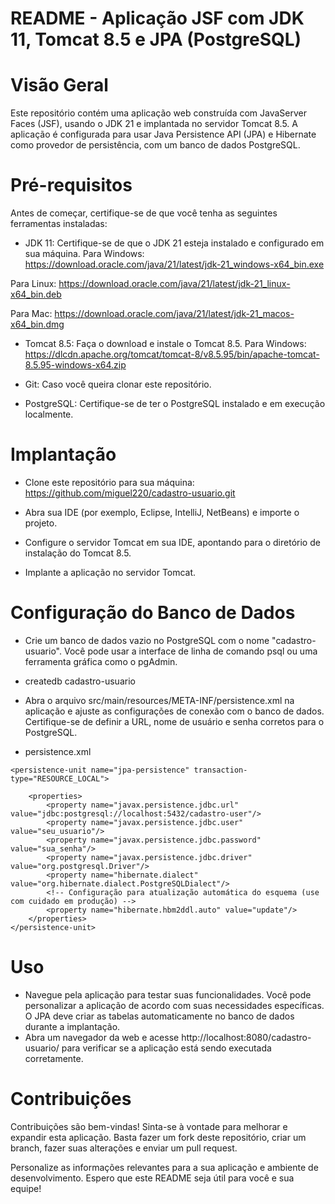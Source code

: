 # README - Aplicação JSF com JDK 11, Tomcat 8.5 e JPA (PostgreSQL)
# Visão Geral
Este repositório contém uma aplicação web construída com JavaServer Faces (JSF), usando o JDK 21 e implantada no servidor Tomcat 8.5. A aplicação é configurada para usar Java Persistence API (JPA) e Hibernate como provedor de persistência, com um banco de dados PostgreSQL.

# Pré-requisitos
Antes de começar, certifique-se de que você tenha as seguintes ferramentas instaladas:

- JDK 11: Certifique-se de que o JDK 21 esteja instalado e configurado em sua máquina.
Para Windows:
https://download.oracle.com/java/21/latest/jdk-21_windows-x64_bin.exe

Para Linux:
https://download.oracle.com/java/21/latest/jdk-21_linux-x64_bin.deb

Para Mac:
https://download.oracle.com/java/21/latest/jdk-21_macos-x64_bin.dmg

- Tomcat 8.5: Faça o download e instale o Tomcat 8.5.
Para Windows:
https://dlcdn.apache.org/tomcat/tomcat-8/v8.5.95/bin/apache-tomcat-8.5.95-windows-x64.zip

- Git: Caso você queira clonar este repositório.

- PostgreSQL: Certifique-se de ter o PostgreSQL instalado e em execução localmente.

# Implantação
- Clone este repositório para sua máquina:
https://github.com/miguel220/cadastro-usuario.git

- Abra sua IDE (por exemplo, Eclipse, IntelliJ, NetBeans) e importe o projeto.

- Configure o servidor Tomcat em sua IDE, apontando para o diretório de instalação do Tomcat 8.5.

- Implante a aplicação no servidor Tomcat.

# Configuração do Banco de Dados
- Crie um banco de dados vazio no PostgreSQL com o nome "cadastro-usuario". Você pode usar a interface de linha de comando psql ou uma ferramenta gráfica como o pgAdmin.

- createdb cadastro-usuario

- Abra o arquivo src/main/resources/META-INF/persistence.xml na aplicação e ajuste as configurações de conexão com o banco de dados. Certifique-se de definir a URL, nome de usuário e senha corretos para o PostgreSQL.

- persistence.xml
<?xml version="1.0" encoding="UTF-8"?>
<persistence xmlns="http://xmlns.jcp.org/xml/ns/persistence"
             xmlns:xsi="http://www.w3.org/2001/XMLSchema-instance"
             xsi:schemaLocation="http://xmlns.jcp.org/xml/ns/persistence http://xmlns.jcp.org/xml/ns/persistence/persistence_2_1.xsd"
             version="2.1">

    <persistence-unit name="jpa-persistence" transaction-type="RESOURCE_LOCAL">

        <properties>
            <property name="javax.persistence.jdbc.url" value="jdbc:postgresql://localhost:5432/cadastro-user"/>
            <property name="javax.persistence.jdbc.user" value="seu_usuario"/>
            <property name="javax.persistence.jdbc.password" value="sua_senha"/>
            <property name="javax.persistence.jdbc.driver" value="org.postgresql.Driver"/>
            <property name="hibernate.dialect" value="org.hibernate.dialect.PostgreSQLDialect"/>
            <!-- Configuração para atualização automática do esquema (use com cuidado em produção) -->
            <property name="hibernate.hbm2ddl.auto" value="update"/>
        </properties>
    </persistence-unit>
</persistence>


# Uso
- Navegue pela aplicação para testar suas funcionalidades. Você pode personalizar a aplicação de acordo com suas necessidades específicas. O JPA deve criar as tabelas automaticamente no banco de dados durante a implantação.
- Abra um navegador da web e acesse http://localhost:8080/cadastro-usuario/ para verificar se a aplicação está sendo executada corretamente.

# Contribuições
Contribuições são bem-vindas! Sinta-se à vontade para melhorar e expandir esta aplicação. Basta fazer um fork deste repositório, criar um branch, fazer suas alterações e enviar um pull request.

Personalize as informações relevantes para a sua aplicação e ambiente de desenvolvimento. Espero que este README seja útil para você e sua equipe!





